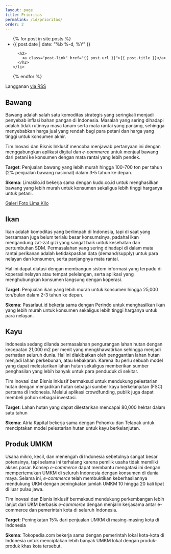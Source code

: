 ```yaml
---
layout: page
title: Prioritas
permalink: /id/prioritas/
order: 2
---
```


<ul class="post-list">
  {% for post in site.posts %}
    <li>
      <span class="post-meta">{{ post.date | date: "%b %-d, %Y" }}</span>

      <h2>
        <a class="post-link" href="{{ post.url }}">{{ post.title }}</a>
      </h2>
    </li>
  {% endfor %}
</ul>

<p class="rss-subscribe">Langganan <a href="{{ "/feed.xml" }}">via RSS</a></p>

## Bawang

Bawang adalah salah satu komoditas strategis yang seringkali menjadi penyebab inflasi bahan pangan di Indonesia. Masalah yang sering dihadapi adalah tidak rutinnya masa tanam serta mata rantai yang panjang, sehingga menyebabkan harga jual yang rendah bagi para petani dan harga yang tinggi untuk konsumen akhir.

Tim Inovasi dan Bisnis Inklusif mencoba menjawab pertanyaan ini dengan menggabungkan aplikasi digital dan _e-commerce_ untuk menjual bawang dari petani ke konsumen dengan mata rantai yang lebih pendek.

__Target__: Penjualan bawang yang lebih murah hingga 100-700 ton per tahun (2% penjualan bawang nasional) dalam 3-5 tahun ke depan.

__Skema__: Limakilo.id bekerja sama dengan kudo.co.id untuk menghasilkan bawang yang lebih murah untuk konsumen sekaligus lebih tinggi harganya untuk petani.

[Galeri Foto Lima Kilo](https://www.flickr.com/photos/82530551@N04/sets/72157667031434944/)

## Ikan

Ikan adalah komoditas yang berlimpah di Indonesia, tapi di saat yang bersamaan juga belum terlalu besar konsumsinya, padahal ikan mengandung zat-zat gizi yang sangat baik untuk kesehatan dan pertumbuhan SDM. Permasalahan yang sering dihadapi di dalam mata rantai perikanan adalah ketidakpastian data (demand/supply) untuk para nelayan dan konsumen, serta panjangnya mata rantai.

Hal ini dapat diatasi dengan membangun sistem informasi yang terpadu di koperasi nelayan atau tempat pelelangan, serta aplikasi yang menghubungkan konsumen langsung dengan koperasi.

__Target__: Penjualan ikan yang lebih murah untuk konsumen hingga 25,000 ton/bulan dalam 2-3 tahun ke depan.

__Skema__: Pasarlaut.id bekerja sama dengan Perindo untuk menghasilkan ikan yang lebih murah untuk konsumen sekaligus lebih tinggi harganya untuk para nelayan.

## Kayu

Indonesia sedang dilanda permasalahan pengurangan lahan hutan dengan kecepatan 21,000 m2 per menit yang mengkhawatirkan sehingga menjadi perhatian seluruh dunia. Hal ini diakibatkan oleh penggantian lahan hutan menjadi lahan perkebunan, atau kebakaran. Karena itu perlu sebuah model yang dapat melestarikan lahan hutan sekaligus memberikan sumber penghasilan yang lebih banyak untuk para penduduk di sekitar.

Tim Inovasi dan Bisnis Inklusif bermaksud untuk mendukung pelestarian hutan dengan menjadikan hutan sebagai sumber kayu berkelanjutan (FSC) pertama di Indonesia. Melalui aplikasi crowdfunding, publik juga dapat membeli pohon sebagai investasi.

__Target__: Lahan hutan yang dapat dilestarikan mencapai 80,000 hektar dalam satu tahun

__Skema__: Atria Kapital bekerja sama dengan Pohonku dan Telapak untuk menciptakan model pelestarian hutan untuk kayu berkelanjutan.

## Produk UMKM

Usaha mikro, kecil, dan menengah di Indonesia sebetulnya sangat besar potensinya, tapi selama ini terhalang karena pemilik usaha tidak memiliki akses pasar. Konsep _e-commerce_ dapat membantu mengatasi ini dengan mempertemukan UMKM di seluruh Indonesia dengan konsumen di dunia maya. Selama ini, _e-commerce_ telah membuktikan keberhasilannya mendukung UKM dengan peningkatan jumlah UMKM 10 hingga 20 kali lipat di luar pulau jawa.

Tim Inovasi dan Bisnis Inklusif bermaksud mendukung perkembangan lebih lanjut dari UKM berbasis _e-commerce_ dengan menjalin kerjasama antar e-commerce dan pemerintah kota di seluruh Indonesia.

__Target__: Peningkatan 15% dari penjualan UMKM di masing-masing kota di Indonesia

__Skema__: Tokopedia.com bekerja sama dengan pemerintah lokal kota-kota di Indonesia untuk menciptakan lebih banyak UMKM lokal dengan produk-produk khas kota tersebut.
